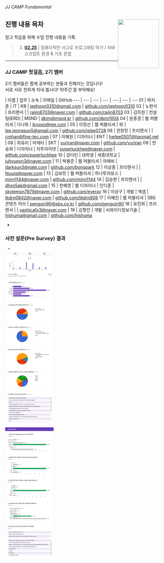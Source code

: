 ###### JJ CAMP Fundamental

<img src="https://cdn.rawgit.com/yamoo9/FDS/3rd_FDS/ASSETS/table-of-contents.png" alt="" align="right" width="134" height="160">

## 진행 내용 목차

참고 학습을 위해 수업 진행 내용을 기록.

> 1. __[02.25](./LOG/0225.md)__ | 컴퓨터적인 사고로 프로그래밍 하기 / 자바스크립트 환경 & 기초 문법

---

### JJ CAMP 첫걸음, 2기 멤버

2기 멤버들은 함께 공부하는 분들과 친해지는 것입니다!<br> 
서로 서로 친하게 지내 봅시다! 10주간 잘 부탁해요!

 | 이름 | 업무 | 소속 | 이메일 | GitHub
--- | --- | --- | --- | --- | --- | ---
01 | 박지훈 | IT | KB | jeehoon0310@gmail.com | [github.com/jeehoon0310](https://github.com/jeehoon0310)
02 | 노현석 | 프리랜서 | | raijin8703@naver.com | [github.com/raijin8703](https://github.com/raijin8703)
03 | 김득원 | 컨설팅(ERD) | MSND | dkim@msnd.kr | [github.com/dkim1004](https://github.com/dkim1004)
04 | 윤종경 | 웹 퍼블리셔 | 다나와 | jkyoon@me.com |
05 | 이정선 | 웹 퍼블리셔 | 와 | lee.jeongsun5@gmail.com | [github.com/jslee0728](https://github.com/jslee0728)
06 | 한창민 | 프리랜서 | | cmhan@fine-tec.com |
07 | 이혜원 | 디자이너 | ENT | hwlee0507@hanmail.net |
08 | 최유리 | 마케터 | SKT | yuriran@naver.com | [github.com/yuriran](https://github.com/yuriran)
09 | 천송희 | 디자이너 | 지투아이넷 | superluckhee@naver.com | [github.com/superluckhee](https://github.com/superluckhee)
10 | 강다인 | 대학생 | 세종대학교 | juhyueon3@naver.com |
11 | 박봉준 | 웹 퍼블리셔 | 아메바 | darksun3@nate.com | [github.com/bongpark](https://github.com/bongpark)
12 | 이상종 | 프리랜서 | | feuuis@naver.com |
13 | 김보민 | 웹 퍼블리셔 | 하나투어유스 | minn1144@naver.com | [github.com/minn1144](https://github.com/minn1144)
14 | 김승현 | 프리랜서 | | dhxn5ak@gmail.com |
15 | 한혜영 | 웹 디자이너 | 인디존 | skylemon7879@naver.com | [github.com/eyeray](https://github.com/eyeray)
16 | 이상구 | 개발 | 엑셈 | tkdrn0842@naver.com | [github.com/tkdrn808](https://github.com/tkdrn808)
17 | 이혜진 | 웹 퍼블리셔 | SBS 콘텐츠 허브 | penguin90@sbs.co.kr | [github.com/penguin90](https://github.com/penguin90)
18 | 유진희 | 프리랜서 | | yashicafx3@naver.com |
19 | 김형진 | 개발 | 씨와이디정보기술 | hjshuma@gmail.com | [github.com/hjshuma](https://github.com/hjshuma)

-

### 사전 설문(Pre Survey) 결과

![](../ASSETS/pre-survey-20170225.jpg)